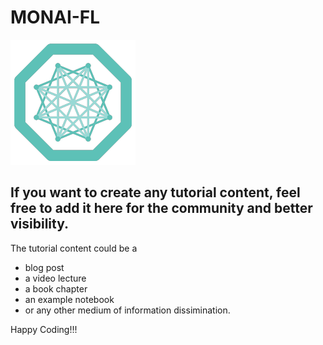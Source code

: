 # MONAI-FL
![ProjectMONAI-FL](/images/monai-logo.png)

## If you want to create any tutorial content, feel free to add it here for the community and better visibility.

The tutorial content could be a 

- blog post
- a video lecture
- a book chapter
- an example notebook
- or any other medium of information dissimination.

Happy Coding!!!